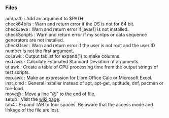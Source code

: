 ### Files
addpath : Add an argument to $PATH.  
check64bits : Warn and return error if the OS is not for 64 bit.  
checkJava : Warn and return error if java(1) is not installed.  
checkScripts : Warn and return error if my scritps or data sequence generators are not installed.  
checkUser : Warn and return error if the user is not root and the user ID number is not the first argument.  
col.awk : Output tablist for expand(1) to make columns.  
esd.awk : Calculate Estimated Standard Deviation of arguments.  
et.awk : Create a table of CPU processing time from the output strings of test scripts.  
exp.awk : Make an expression for Libre Office Calc or Microsoft Excel.  
inst_cmd : General installer instead of apt, apt-get, aptitude, dnf, pacman or tce-load.  
move@ : Move a line "@" to the end of file.  
setup : Visit the [wiki page](https://github.com/leorge/scripts/wiki).  
tab4 : Expand TAB to four spaces. Be aware that the access mode and linkage of the file are lost.  
